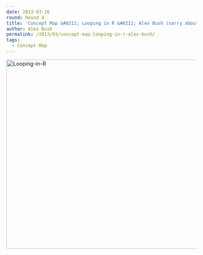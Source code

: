 ```yaml
---
date: 2013-03-26
round: Round 4
title: 'Concept Map &#8211; Looping in R &#8211; Alex Bush (sorry about the quality)'
author: Alex Bush
permalink: /2013/03/concept-map-looping-in-r-alex-bush/
tags:
  - Concept Map
---
```

[<img class="alignnone size-large wp-image-1967" alt="Looping-in-R" src="/software-carpentry-training-website/uploads/2013/03/Looping-in-R-1024x724.png" width="707" height="499" />][1]

 [1]: /software-carpentry-training-website/uploads/2013/03/Looping-in-R.png
